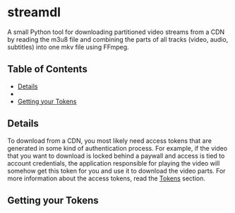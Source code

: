 # streamdl

A small Python tool for downloading partitioned video streams from a CDN by reading the m3u8 file and 
combining the parts of all tracks (video, audio, subtitles) into one mkv file using FFmpeg.

## Table of Contents

- [Details](#section-1)
- []()
- [Getting your Tokens](#getting-your-tokens)

## Details

To download from a CDN, you most likely need access tokens that are generated in some kind of 
authentication process. For example, if the video that you want to download is locked behind a 
paywall and access is tied to account credentials, the application responsible for playing the video will 
somehow get this token for you and use it to download the video parts. For more information about the access tokens, 
read the [Tokens](#getting-your-tokens) section.

## Getting your Tokens